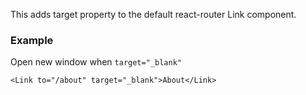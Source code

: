 This adds target property to the default react-router Link component.

### Example

Open new window when `target="_blank"`

```
<Link to="/about" target="_blank">About</Link>
```